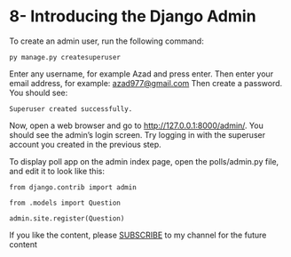# 8- Introducing the Django Admin

To create an admin user, run the following command:
```
py manage.py createsuperuser
```
Enter any username, for example Azad and press enter. 
Then enter your email address, for example: azad977@gmail.com
Then create a password.
You should see:
```
Superuser created successfully.
```
Now, open a web browser and go to http://127.0.0.1:8000/admin/. You should see the admin’s login screen.
Try logging in with the superuser account you created in the previous step. 

To display poll app on the admin index page, open the polls/admin.py file, and edit it to look like this:
```
from django.contrib import admin

from .models import Question

admin.site.register(Question)
```
<p>If you like the content, please <a target="_blank" href="https://www.youtube.com/channel/UCpbWlHEqBSnJb6i4UemXQpA?sub_confirmation=1">SUBSCRIBE</a> to my channel for the future content</p>
